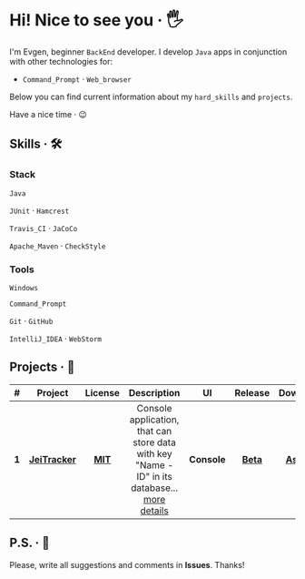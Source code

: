# Hi! Nice to see you &middot; :raised_hand_with_fingers_splayed:

I'm Evgen, beginner `BackEnd` developer. I develop `Java` apps in conjunction with other technologies for:

- `Command_Prompt` &middot; `Web_browser`

Below you can find current information about my `hard_skills` and `projects`.

Have a nice time &middot; :wink:

## Skills &middot; :hammer_and_wrench:

### Stack

`Java`

`JUnit` &middot; `Hamcrest` 

`Travis_CI` &middot; `JaCoCo` 

`Apache_Maven` &middot; `CheckStyle`

### Tools

`Windows` 

`Command_Prompt` 

`Git` &middot; `GitHub` 

`IntelliJ_IDEA` &middot; `WebStorm`

<!-- 
`Java`
`JavaScript`
`HTML5`
`CSS3`

`JUnit`
`Hamcrest`
`Mockito`

`Travis CI`
`JaCoCo`

`PostgreSQL`
`Hibernate`

`Spring`

`Apache Maven`
`Gradle`

`CheckStyle`

`Docker`
`Kubernetes`
`Apache Kafka`

`Git`
`GitHub`

`Windows Command Prompt`

`IntelliJ IDEA`
`WebStorm`

`Windows 10`
-->

<!-- Example badge with logo
![](https://img.shields.io/badge/-Git-F05032?style=flat&logo=git&logoColor=white) 
-->

## Projects &middot; :rocket:

| # | Project | License | Description | UI | Release | Download |
|:-:| :-----: | :-----: | :---------: | :-: | :-----: | :------: |
| **1** | **[JeiTracker](https://github.com/jeikhan/job4j)** | **[MIT](https://github.com/jeikhan/job4j/blob/hotfix_3/LICENSE)** | Console application, that can store data with key "Name - ID" in its database... [more details](https://github.com/jeikhan/job4j/blob/hotfix_3/README.md) | **Console** | **[Beta](https://github.com/jeikhan/job4j/releases)** | **[Assets](https://github.com/jeikhan/job4j/releases)** |

## P.S. &middot; :snail:

Please, write all suggestions and comments in **Issues**. Thanks!
